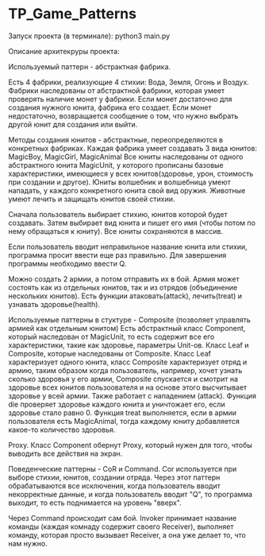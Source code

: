 # TP_Game_Patterns
Запуск проекта (в терминале):
python3 main.py

Описание архитекруры проекта:

Используемый паттерн - абстрактная фабрика.

Есть 4 фабрики, реализующие 4 стихии: Вода, Земля, Огонь и Воздух.
Фабрики наследованы от абстрактной фабрики, которая умеет проверять наличие монет у фабрики. Если монет достаточно для создания нужного юнита, фабрика его создает.
Если монет недостаточно, возвращается сообщение о том, что нужно выбрать другой юнит для создания или выйти.

Методы создания юнитов - абстрактные, переопределяются в конкретных фабриках.
Каждая фабрика умеет создавать 3 вида юнитов: MagicBoy, MagicGirl, MagicAnimal
Все юниты наследованы от одного абстрактного юнита MagicUnit, у которого прописаны базовые характеристики, имеющиеся у всех юнитов(здоровье, урон, стоимость при создании и другое).
Юниты волшебник и волшебница умеют нападать, у каждого конкретного юнита свой вид оружия. Животные умеют лечить и защищать юнитов своей стихии.

Сначала пользователь выбирает стихию, юнитов которой будет создавать. Затем выбирает вид юнита и пишет его имя (чтобы потом по нему обращаться к юниту). Все юниты сохраняются в массив.

Если пользователь вводит неправильное название юнита или стихии, программа просит ввести еще раз правильно.
Для завершения программы необходимо ввести Q.

Можно создать 2 армии, а потом отправить их в бой.
Армия может состоять как из отдельных юнитов, так и из отрядов (объединение нескольких юнитов).
Есть функции атаковать(attack), лечить(treat) и узнавать здоровье(health).

Используемые паттерны в стуктуре - Composite (позволяет управлять армией как отдельным юнитом)
Есть абстрактный класс Component, который наследован от MagicUnit, то есть содержит все его характеристики, такие как здоровье, параметры Unit-ов. Класс Leaf и Composite, которые наследованы от Composite. Класс Leaf характеризует одного юнита, класс Composite характеризует отряд и армию, таким образом когда пользователь, например, хочет узнать сколько здоровья у его армии, Composite спускается и смотрит на здоровье всех юнитов пользоователя и на основе этого высчитывает здоровье у всей армии. Также работает с нападением (attack). 
Функция die проверяет здоровье каждого юнита и уничтожает его, если здоровье стало равно 0.
Функция treat выполняется, если в армии пользователя есть MagicAnimal, тогда каждому юниту добавляется какое-то количество здоровья. 

Proxy. Класс Component обернут Proxy, который нужен для того, чтобы выводить все действия на экран. 

Поведенческие паттерны - CoR и Command. Cor используется при выборе стихии, юнитов, создании отряда. Через этот паттерн обрабатываются все исключения, когда пользователь вводит некорректные данные, и когда пользователь вводит "Q", то программа выходит, то есть поднимается на уровень "вверх". 

Через Command происходит сам бой. Invoker принимает название команды (каждая комнаду содержит своего Receiver), выполняет команду, которая просто вызывает Receiver, а она уже делает то, что нам нужно. 
